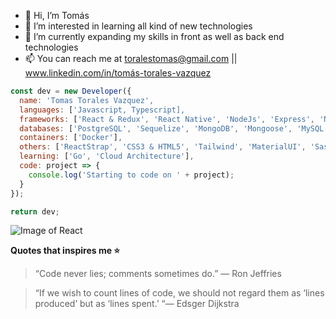 <!-- ![Image of me](https://media-exp3.licdn.com/dms/image/C4E03AQFA7FgeWNWzzw/profile-displayphoto-shrink_200_200/0/1599219900106?e=1629331200&v=beta&t=lHn-Vl97_a2pAnQ0258aXZGJFfrg9Zr7lq6mzq0Vl_I) -->


- 👋 Hi, I’m Tomás
- 👀 I’m interested in learning all kind of new technologies
- 🌱 I’m currently expanding my skills in front as well as back end technologies
- 📫 You can reach me at toralestomas@gmail.com || www.linkedin.com/in/tomás-torales-vazquez


``` javascript 
const dev = new Developer({
  name: 'Tomas Torales Vazquez',
  languages: ['Javascript, Typescript],
  frameworks: ['React & Redux', 'React Native', 'NodeJs', 'Express', 'NestJs', 'NextJs', 'Angular'],
  databases: ['PostgreSQL', 'Sequelize', 'MongoDB', 'Mongoose', 'MySQL'],
  containers: ['Docker'],
  others: ['ReactStrap', 'CSS3 & HTML5', 'Tailwind', 'MaterialUI', 'Sass', 'Bootstrap'],
  learning: ['Go', 'Cloud Architecture'],
  code: project => {
    console.log('Starting to code on ' + project);
  }
});

return dev;

```

![Image of React](https://www.pragma.com.co/hubfs/h_react.jpg)


**Quotes that inspires me ⭐**

> “Code never lies; comments sometimes do.” 
> — Ron Jeffries

> “If we wish to count lines of code, we should not regard them as ‘lines produced’ but as ‘lines spent.’ 
> “— Edsger Dijkstra
<!---
TomasTV/TomasTV is a ✨ special ✨ repository because its `README.md` (this file) appears on your GitHub profile.
You can click the Preview link to take a look at your changes.
--->

